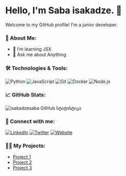 # Hello, I'm Saba isakadze. 👋

Welcome to my GitHub profile! I'm a junior developer.

### 🚀 About Me:
- 🌱 I’m learning JSX
- 💬 Ask me about Anything

### 🛠️ Technologies & Tools:
![Python](https://img.shields.io/badge/Python-3776AB?style=flat&logo=python&logoColor=white)
![JavaScript](https://img.shields.io/badge/JavaScript-F7DF1E?style=flat&logo=javascript&logoColor=black)
![Git](https://img.shields.io/badge/Git-F05032?style=flat&logo=git&logoColor=white)
![Docker](https://img.shields.io/badge/Docker-2496ED?style=flat&logo=docker&logoColor=white)
![Node.js](https://img.shields.io/badge/Node.js-339933?style=flat&logo=node.js&logoColor=white)

### 📈 GitHub Stats:
![isakadzesaba GitHub სტატისტიკა](https://github-readme-stats.vercel.app/api?username=isakadzesaba&show_icons=true&theme=radical)

### 🔗 Connect with me:
[![LinkedIn](https://img.shields.io/badge/LinkedIn-0077B5?style=flat&logo=linkedin&logoColor=white)](https://www.linkedin.com/in/yourname)
[![Twitter](https://img.shields.io/badge/Twitter-1DA1F2?style=flat&logo=twitter&logoColor=white)](https://twitter.com/yourname)
[![Website](https://img.shields.io/badge/Website-000000?style=flat&logo=Google-Chrome&logoColor=white)](https://yourwebsite.com)

### 🧑‍💻 My Projects:
- [Project 1](https://github.com/yourusername/project1)
- [Project 2](https://github.com/yourusername/project2)
- [Project 3](https://github.com/yourusername/project3)

